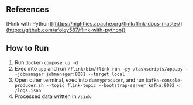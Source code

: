 ## References
[Flink with Python][(https://nightlies.apache.org/flink/flink-docs-master/](https://github.com/afoley587/flink-with-python))

## How to Run
1. Run `docker-compose up -d`
2. Exec into `app` and run `/flink/bin/flink run -py /taskscripts/app.py --jobmanager jobmanager:8081 --target local`
3. Open other terminal, exec into `dummyproducer`, and run `kafka-console-producer.sh --topic flink-topic --bootstrap-server kafka:9092 < /logs.json`
4. Processed data written in `/sink`